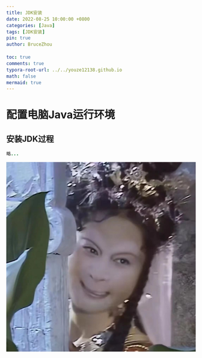 ```yaml
---
title: JDK安装
date: 2022-08-25 10:00:00 +0800
categories: [Java]
tags: [JDK安装]
pin: true
author: BruceZhou

toc: true
comments: true
typora-root-url: ../../youze12138.github.io
math: false
mermaid: true
---
```


# 配置电脑Java运行环境

## 安装JDK过程

~~~java
略...
~~~

![29a1dc42adfbb0118b1dd6ce4c9ec94](/assets/blog_res/2022-08-25-JDK.assets/29a1dc42adfbb0118b1dd6ce4c9ec94.jpg)

